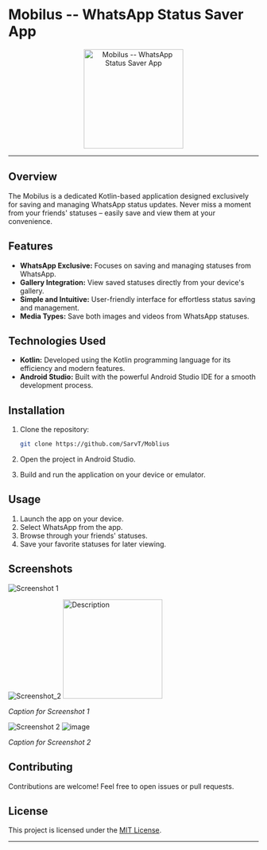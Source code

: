 # Mobilus -- WhatsApp Status Saver App 

<p align="center">
  <img src="https://your-image-link.png" alt="Mobilus -- WhatsApp Status Saver App " width="200"/>
</p>

---

## Overview

The Mobilus is a dedicated Kotlin-based application designed exclusively for saving and managing WhatsApp status updates. Never miss a moment from your friends' statuses – easily save and view them at your convenience.

## Features

- **WhatsApp Exclusive:** Focuses on saving and managing statuses from WhatsApp.
- **Gallery Integration:** View saved statuses directly from your device's gallery.
- **Simple and Intuitive:** User-friendly interface for effortless status saving and management.
- **Media Types:** Save both images and videos from WhatsApp statuses.

## Technologies Used

- **Kotlin:** Developed using the Kotlin programming language for its efficiency and modern features.
- **Android Studio:** Built with the powerful Android Studio IDE for a smooth development process.

## Installation

1. Clone the repository:
   ```bash
   git clone https://github.com/SarvT/Moblius
   ```

2. Open the project in Android Studio.

3. Build and run the application on your device or emulator.

## Usage

1. Launch the app on your device.
2. Select WhatsApp from the app.
3. Browse through your friends' statuses.
4. Save your favorite statuses for later viewing.

## Screenshots

![Screenshot 1](screenshots/screenshot1.png)

![Screenshot_2](https://github.com/SarvT/Moblius/assets/91484197/16ce45a6-f84d-4952-8abd-d1f9ab8ff240)
<img src="https://github.com/SarvT/Moblius/assets/91484197/16ce45a6-f84d-4952-8abd-d1f9ab8ff240" alt="Description" width="200" height="200">


*Caption for Screenshot 1*

![Screenshot 2](screenshots/screenshot2.png)
![image](https://github.com/SarvT/Moblius/assets/91484197/3daa981d-d7e1-4e73-ab7a-888796e4897f)


*Caption for Screenshot 2*

## Contributing

Contributions are welcome! Feel free to open issues or pull requests.

## License

This project is licensed under the [MIT License](LICENSE).

---
